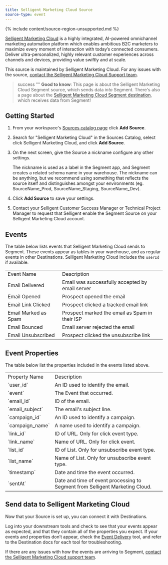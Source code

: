 ```yaml
---
title: Selligent Marketing Cloud Source
source-type: event
---
```


{% include content/source-region-unsupported.md %}

[Selligent Marketing Cloud](https://selligent.com/?utm_source=segmentio&utm_medium=docs&utm_campaign=partners) is a highly integrated, AI-powered omnichannel marketing automation platform which enables ambitious B2C marketers to maximize every moment of interaction with today’s connected consumers. Deliver ultra-personalized, highly relevant customer experiences across channels and devices, providing value swiftly and at scale.

This source is maintained by Selligent Marketing Cloud. For any issues with the source, [contact the Selligent Marketing Cloud Support team](mailto:scrum-redwood@selligent.com).

> success ""
> **Good to know**: This page is about the Selligent Marketing Cloud Segment source, which sends data _into_ Segment. There's also a page about the [Selligent Marketing Cloud Segment destination](/docs/connections/destinations/catalog/selligent-marketing-cloud/), which receives data from Segment!

## Getting Started

1. From your workspace's [Sources catalog page](https://app.segment.com/goto-my-workspace/sources/catalog) click **Add Source**.
2. Search for "Selligent Marketing Cloud" in the Sources Catalog, select click Selligent Marketing Cloud, and click **Add Source**.
3. On the next screen, give the Source a nickname configure any other settings.

   The nickname is used as a label in the Segment app, and Segment creates a related schema name in your warehouse.  The nickname can be anything, but we recommend using something that reflects the source itself and distinguishes amongst your environments (eg. SourceName_Prod, SourceName_Staging, SourceName_Dev).
4. Click **Add Source** to save your settings.
5. Contact your Selligent Customer Success Manager or Technical Project Manager to request that Selligent enable the Segment Source on your Selligent Marketing Cloud account.

## Events

The table below lists events that Selligent Marketing Cloud sends to Segment. These events appear as tables in your warehouse, and as regular events in other Destinations. Selligent Marketing Cloud includes the `userId` if available.

<table>
  <tr>
   <td>Event Name</td>
   <td>Description</td>
  </tr>
  <tr>
   <td>Email Delivered</td>
   <td>Email was successfully accepted by email server</td>
  </tr>
  <tr>
   <td>Email Opened</td>
   <td>Prospect opened the email</td>
  </tr>
  <tr>
   <td>Email Link Clicked</td>
   <td>Prospect clicked a tracked email link</td>
  </tr>
  <tr>
   <td>Email Marked as Spam</td>
   <td>Prospect marked the email as Spam in their ISP</td>
  </tr>
  <tr>
   <td>Email Bounced</td>
   <td>Email server rejected the email</td>
  </tr>
  <tr>
   <td>Email Unsubscribed</td>
   <td>Prospect clicked the unsubscribe link</td>
  </tr>
</table>

## Event Properties

The table below list the properties included in the events listed above.

<table>
  <tr>
   <td>Property Name</td>
   <td>Description</td>
  </tr>
  <tr>
   <td>`user_id`</td>
   <td>An ID used to identify the email.</td>
  </tr>
  <tr>
   <td>`event`</td>
   <td>The Event that occurred.</td>
  </tr>
  <tr>
   <td>`email_id`</td>
   <td>ID of the email.</td>
  </tr>
  <tr>
   <td>`email_subject`</td>
   <td>The email's subject line.</td>
  </tr>
  <tr>
   <td>`campaign_id`</td>
   <td>An ID used to identify a campaign.</td>
  </tr>
  <tr>
   <td>`campaign_name`</td>
   <td>A name used to identify a campaign.</td>
  </tr>
  <tr>
   <td>`link_id`</td>
   <td>ID of URL. Only for click event type.</td>
  </tr>
  <tr>
   <td>`link_name`</td>
   <td>Name of URL. Only for click event.</td>
  </tr>
  <tr>
   <td>`list_id`</td>
   <td>ID of List. Only for unsubscribe event type.</td>
  </tr>
  <tr>
   <td>`list_name`</td>
   <td>Name of List. Only for unsubscribe event type.</td>
  </tr>
  <tr>
   <td>`timestamp`</td>
   <td>Date and time the event occurred.</td>
  </tr>
  <tr>
   <td>`sentAt`</td>
   <td>Date and time of event processing to Segment from Selligent Marketing Cloud.</td>
  </tr>
</table>

## Send data to Selligent Marketing Cloud

Now that your Source is set up, you can connect it with Destinations.

Log into your downstream tools and check to see that your events appear as expected, and that they contain all of the properties you expect. If your events and properties don’t appear, check the [Event Delivery](https://segment.com/docs/connections/event-delivery/) tool, and refer to the Destination docs for each tool for troubleshooting.

If there are any issues with how the events are arriving to Segment, [contact the Selligent Marketing Cloud support team](mailto:scrum-redwood@selligent.com).
